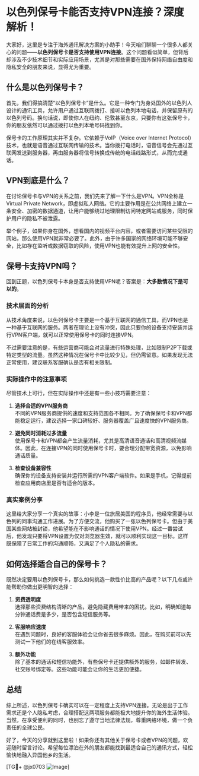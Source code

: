 # 以色列保号卡能否支持VPN连接？深度解析！

大家好，这里是专注于海外通讯解决方案的小助手！今天咱们聊聊一个很多人都关心的问题——**以色列保号卡是否支持使用VPN连接**。这个问题看似简单，但背后却涉及不少技术细节和实际应用场景，尤其是对那些需要在国外保持网络自由度和隐私安全的朋友来说，显得尤为重要。

## 什么是以色列保号卡？

首先，我们得搞清楚“以色列保号卡”是什么。它是一种专门为身处国外的以色列人设计的通讯工具，允许用户通过互联网拨打、接听以色列本地电话，并保留原有的以色列号码。换句话说，即使你人在纽约、伦敦甚至东京，只要你有这张保号卡，你的朋友依然可以通过拨打以色列本地号码找到你。

保号卡的工作原理其实并不复杂。它依赖于VoIP（Voice over Internet Protocol）技术，也就是语音通过互联网传输的技术。当你拨打电话时，语音信号会先通过互联网发送到服务器，再由服务器将信号转换成传统的电话线路形式，从而完成通话。

## VPN到底是什么？

在讨论保号卡与VPN的关系之前，我们先来了解一下什么是VPN。VPN全称是Virtual Private Network，即虚拟私人网络。它的主要作用是在公共网络上建立一条安全、加密的数据通道，让用户能够绕过地理限制访问特定网站或服务，同时保护用户的隐私不被泄露。

举个例子，如果你身在国外，想看国内的视频平台内容，或者需要访问某些受限的网站，那么使用VPN就非常必要了。此外，由于许多国家的网络环境可能不够安全，比如存在监听或数据窃取的风险，使用VPN也能有效提升上网的安全性。

## 保号卡支持VPN吗？

回到正题，以色列保号卡本身是否支持使用VPN呢？答案是：**大多数情况下是可以的**。

### 技术层面的分析

从技术角度来说，以色列保号卡主要是一个基于互联网的通信工具，而VPN也是一种基于互联网的服务。两者在理论上没有冲突，因此只要你的设备支持安装并运行VPN客户端，就可以正常使用保号卡的同时连接VPN。

不过需要注意的是，有些运营商可能会对流量进行特殊处理，比如限制P2P下载或特定类型的流量。虽然这种情况在保号卡中比较少见，但仍需留意。如果发现无法正常使用，建议联系客服确认是否有相关限制。

### 实际操作中的注意事项

尽管技术上可行，但在实际操作中还是有一些小技巧需要注意：

1. **选择合适的VPN服务商**  
   不同的VPN服务商提供的速度和支持范围各不相同。为了确保保号卡和VPN都能稳定运行，建议选择一家口碑较好、服务器覆盖广且速度快的VPN服务商。

2. **避免同时消耗过多流量**  
   使用保号卡和VPN都会产生流量消耗，尤其是高清语音通话和高清视频流媒体。因此，在连接VPN的同时使用保号卡时，要合理分配带宽资源，以免影响通话质量。

3. **检查设备兼容性**  
   确保你的设备支持安装并运行所需的VPN客户端软件。如果是手机，记得提前检查应用商店里是否有适合的版本。

### 真实案例分享

这里给大家分享一个真实的故事：小李是一位旅居美国的程序员，他经常需要与以色列的同事沟通工作进展。为了方便交流，他购买了一张以色列保号卡。但由于美国某些网站被封锁，他希望能在不影响通话的情况下使用VPN。经过一番尝试后，他发现只要将VPN设置为仅对浏览器生效，就可以顺利实现这一目标。这样既保障了日常工作的沟通顺畅，又满足了个人隐私的需求。

## 如何选择适合自己的保号卡？

既然决定要用以色列保号卡，那么如何挑选一款性价比高的产品呢？以下几点或许能帮助你做出更明智的选择：

1. **资费透明度**  
   选择那些资费结构清晰的产品，避免隐藏费用带来的困扰。比如，明确知道每分钟通话费是多少，是否包含短信服务等。

2. **客服响应速度**  
   在遇到问题时，良好的客服体验会让你省去很多麻烦。因此，在购买前可以先测试一下他们的在线客服效率。

3. **额外功能**  
   除了基本的通话和短信功能外，有些保号卡还提供额外的服务，如邮件转发、社交账号绑定等。这些功能可能会让你的生活更加便捷。

## 总结

综上所述，以色列保号卡确实可以在一定程度上支持VPN连接。无论是出于工作需求还是个人隐私考虑，合理搭配这两项服务都能极大地提升你的海外生活体验。当然，在享受便利的同时，也别忘了遵守当地法律法规，尊重网络环境，做一个负责任的全球公民。

好了，今天的分享就到这里啦！如果你还有其他关于保号卡或者VPN的问题，欢迎随时留言讨论。希望每位漂泊在外的朋友都能找到最适合自己的通讯方式，轻松愉快地融入异国他乡的生活。

[TG💪+ @jx0703 ![Image](https://github.com/user-attachments/assets/dbca1d08-cadb-493c-b0ec-ad6f7a83f270)]